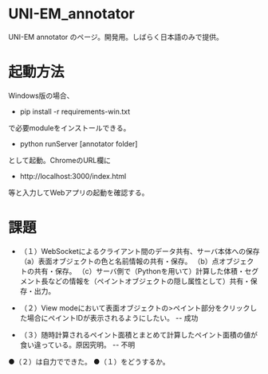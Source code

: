 # UNI-EM_annotator
UNI-EM annotator のページ。開発用。しばらく日本語のみで提供。

# 起動方法
Windows版の場合、

  - pip install -r requirements-win.txt

で必要moduleをインストールできる。
  - python runServer [annotator folder]

として起動。ChromeのURL欄に
  - http://localhost:3000/index.html
  
等と入力してWebアプリの起動を確認する。

# 課題


- （１）WebSocketによるクライアント間のデータ共有、サーバ本体への保存
（a）表面オブジェクトの色と名前情報の共有・保存。
（b）点オブジェクトの共有・保存。
（c）サーバ側で（Pythonを用いて）計算した体積・セグメント長などの情報を（ペイントオブジェクトの隠し属性として）共有・保存・出力。

- （２）View modeにおいて表面オブジェクトの>ペイント部分をクリックした場合にペイントIDが表示されるようにしたい。
  -- 成功

- （３）随時計算されるペイント面積とまとめて計算したペイント面積の値が食い違っている。原因究明。
  -- 不明

●（２）は自力でできた。
●（１）をどうするか。

